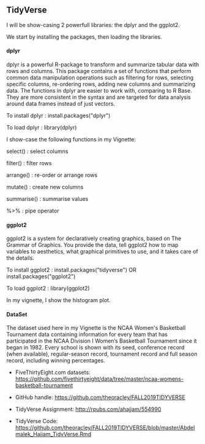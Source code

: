 ## TidyVerse

I will be show-casing 2 powerfull libraries: the dplyr and the ggplot2.

We start by installing the packages, then loading the libraries.


#### dplyr

dplyr is a powerful R-package to transform and summarize tabular data with rows and columns. This package contains a set of functions that perform common data manipulation operations such as filtering for rows, selecting specific columns, re-ordering rows, adding new columns and summarizing data.
The functions in dplyr are easier to work with, comparing to R Base. They are more consistent in the syntax and are targeted for data analysis around data frames instead of just vectors.

To install dplyr : install.packages("dplyr")

To load dplyr : library(dplyr)

I show-case the following functions in my Vignette:

select() : select columns

filter() : filter rows

arrange() : re-order or arrange rows

mutate() : create new columns

summarise() : summarise values

%>% : pipe operator


#### ggplot2

ggplot2 is a system for declaratively creating graphics, based on The Grammar of Graphics. You provide the data, tell ggplot2 how to map variables to aesthetics, what graphical primitives to use, and it takes care of the details.

To install ggplot2 : install.packages("tidyverse") OR install.packages("ggplot2")

To load ggplot2 : library(ggplot2)

In my vignette, I show the histogram plot.



#### DataSet 

The dataset used here in my Vignette is the NCAA Women's Basketball Tournament data containing information for every team that has participated in the NCAA Division I Women’s Basketball Tournament since it began in 1982. Every school is shown with its seed, conference record (when available), regular-season record, tournament record and full season record, including winning percentages.

* FiveThirtyEight.com datasets: https://github.com/fivethirtyeight/data/tree/master/ncaa-womens-basketball-tournament

* GitHub handle: https://github.com/theoracley/FALL2019TIDYVERSE

* TidyVerse Assignment: http://rpubs.com/ahajjam/554990

* TidyVerse Code: https://github.com/theoracley/FALL2019TIDYVERSE/blob/master/Abdelmalek_Hajjam_TidyVerse.Rmd




